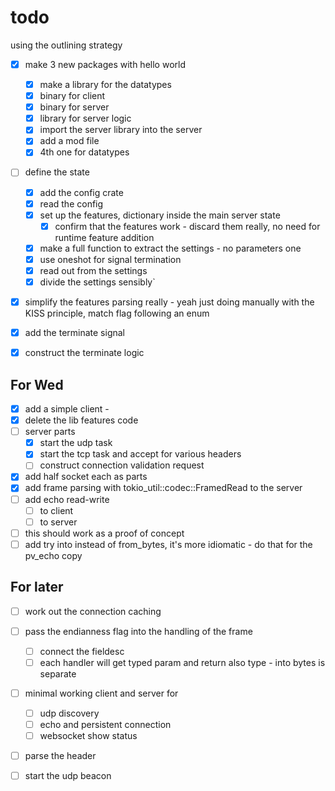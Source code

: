 

# todo

using the outlining strategy
- [x] make 3 new packages with hello world
    - [x] make a library for the datatypes
    - [x] binary for client
    - [x] binary for server
    - [x] library for server logic
    - [x] import the server library into the server
    - [x] add a mod file
    - [x] 4th one for datatypes

- [ ] define the state
  - [x] add the config crate
  - [x] read the config
  - [x] set up the features, dictionary inside the main server state
    - [x] confirm that the features work - discard them really, no need for runtime feature addition
  - [x] make a full function to extract the settings - no parameters one
  - [x] use oneshot for signal termination
  - [x] read out from the settings
  - [x] divide the settings sensibly`
- [x] simplify the features parsing really - yeah just doing manually with the KISS principle, match flag following an enum
- [x] add the terminate signal
- [x] construct the terminate logic


## For Wed
- [x] add a simple client - 
- [x] delete the lib features code
- [ ] server parts
  - [x] start the udp task
  - [x] start the tcp task and accept for various headers
  - [ ] construct connection validation request
- [x] add half socket each as parts
- [x] add frame parsing with tokio_util::codec::FramedRead to the server
- [ ] add echo read-write
  - [ ] to client
  - [ ] to server
- [ ] this should work as a proof of concept
- [ ] add try into instead of from_bytes, it's more idiomatic - do that for the pv_echo copy

## For later
- [ ] work out the connection caching
- [ ] pass the endianness flag into the handling of the frame

  - [ ] connect the fieldesc
  - [ ] each handler will get typed param and return also type - into bytes is separate
- [ ] minimal working client and server for
  - [ ] udp discovery
  - [ ] echo and persistent connection
  - [ ] websocket show status
- [ ] parse the header
- [ ] start the udp beacon

